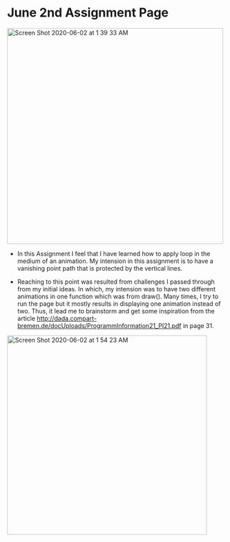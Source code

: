 # June 2nd Assignment Page

<img width="500" alt="Screen Shot 2020-06-02 at 1 39 33 AM" src="https://user-images.githubusercontent.com/60816393/83457083-f9f40500-a471-11ea-9ee9-b1930a021e7a.png">

- In this Assignment I feel that I have learned how to apply loop in the medium of an animation. My intension in this assignment is to have a vanishing point path that is protected by the vertical lines.

- Reaching to this point was resulted from challenges I passed through from my initial ideas. In which, my intension was to have two different animations in one function which was from draw(). Many times, I try to run the page but it mostly results in displaying one animation instead of two. Thus, it lead me to brainstorm and get some inspiration from the article http://dada.compart-bremen.de/docUploads/ProgrammInformation21_PI21.pdf in page 31.

<img width="462" alt="Screen Shot 2020-06-02 at 1 54 23 AM" src="https://user-images.githubusercontent.com/60816393/83458723-08dbb700-a474-11ea-82c2-cd51b10a015f.png">

